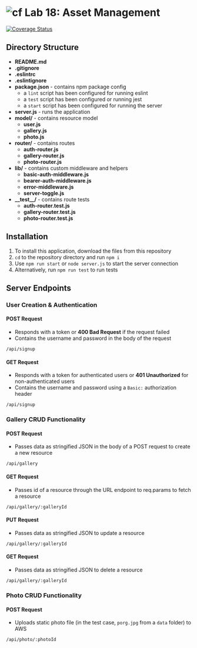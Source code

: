 ![cf](https://i.imgur.com/7v5ASc8.png) Lab 18: Asset Management
======

[![Coverage Status](https://coveralls.io/repos/github/melaniebcohen/16-basic-auth/badge.svg?branch=master)](https://coveralls.io/github/melaniebcohen/16-basic-auth?branch=master)

## Directory Structure
* **README.md**
* **.gitignore**
* **.eslintrc**
* **.eslintignore**
* **package.json** - contains npm package config
  * a `lint` script has been configured for running eslint
  * a `test` script has been configured or running jest
  * a `start` script has been configured for running the server
* **server.js** - runs the application
* **model/** - contains resource model
  * **user.js**
  * **gallery.js**
  * **photo.js**
* **router/** - contains routes
  * **auth-router.js**
  * **gallery-router.js**
  * **photo-router.js**
* **lib/** - contains custom middleware and helpers
  * **basic-auth-middleware.js**
  * **bearer-auth-middleware.js**
  * **error-middleware.js**
  * **server-toggle.js**
* **\_\_test\_\_/** - contains route tests
  * **auth-router.test.js**
  * **gallery-router.test.js**
  * **photo-router.test.js**

## Installation
1. To install this application, download the files from this repository
2. `cd` to the repository directory and run `npm i`
3. Use `npm run start` or `node server.js` to start the server connection
4. Alternatively, run `npm run test` to run tests

## Server Endpoints
### User Creation & Authentication
#### POST Request
  * Responds with a token or **400 Bad Request** if the request failed
  * Contains the username and password in the body of the request  
```  
/api/signup  
```

#### GET Request
  * Responds with a token for authenticated users or **401 Unauthorized** for non-authenticated users
  * Contains the username and password using a `Basic:` authorization header
```
/api/signup
```

### Gallery CRUD Functionality
#### POST Request
  * Passes data as stringified JSON in the body of a POST request to create a new resource
```
/api/gallery
```

#### GET Request
  * Passes id of a resource through the URL endpoint to req.params to fetch a resource
```
/api/gallery/:galleryId
```

#### PUT Request
  * Passes data as stringified JSON to update a resource
```
/api/gallery/:galleryId
```

#### GET Request
  * Passes data as stringified JSON to delete a resource
```
/api/gallery/:galleryId
```

### Photo CRUD Functionality
#### POST Request
  * Uploads static photo file (in the test case, `porg.jpg` from a `data` folder) to AWS
```
/api/photo/:photoId
```

